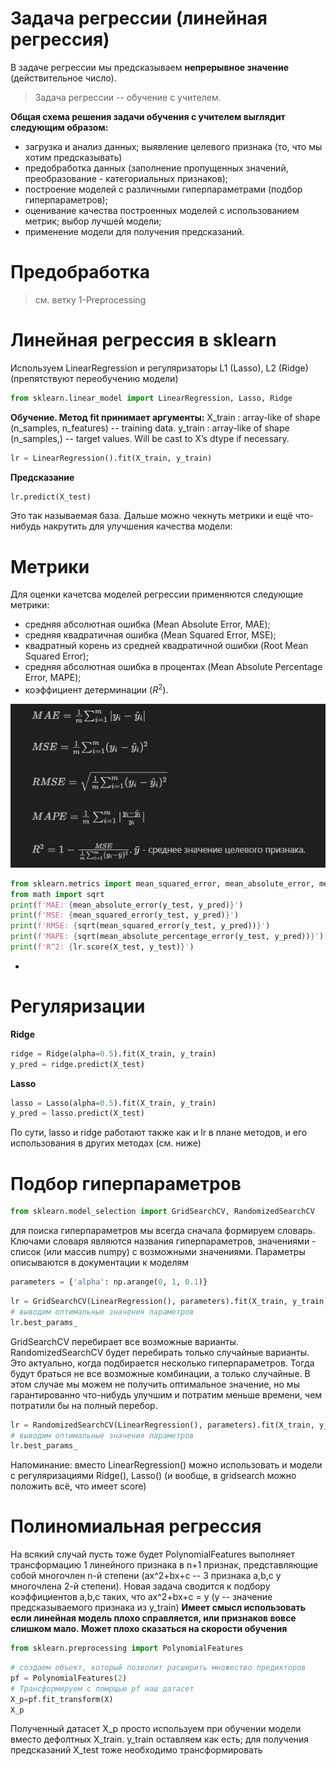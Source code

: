 # Задача регрессии (линейная регрессия)
В задаче регрессии мы предсказываем **непрерывное значение** (действительное число). 
> Задача регрессии -- обучение с учителем.

**Общая схема решения задачи обучения с учителем выглядит следующим образом:**

- загрузка и анализ данных; выявление целевого признака (то, что мы хотим предсказывать)
- предобработка данных (заполнение пропущенных значений, преобразование - категориальных признаков);
- построение моделей с различными гиперпараметрами (подбор гиперпараметров);
- оценивание качества построенных моделей с использованием метрик; выбор лучшей модели;
- применение модели для получения предсказаний.

# Предобработка
> см. ветку 1-Preprocessing

# Линейная регрессия в sklearn
Используем LinearRegression и регуляризаторы L1 (Lasso), L2 (Ridge) (препятствуют переобучению модели)
```python
from sklearn.linear_model import LinearRegression, Lasso, Ridge
```
**Обучение. Метод fit принимает аргументы:**
X_train : array-like of shape (n_samples, n_features) -- training data.
y_train : array-like of shape (n_samples,) -- target values. Will be cast to X’s dtype if necessary.
```python
lr = LinearRegression().fit(X_train, y_train)
```
**Предсказание**
```python
lr.predict(X_test)
```
Это так называемая база. Дальше можно чекнуть метрики и ещё что-нибудь накрутить для улучшения качества модели:

# Метрики

Для оценки качетсва моделей регрессии применяются следующие метрики:
- средняя абсолютная ошибка (Mean Absolute Error, MAE);
- средняя квадратичная ошибка (Mean Squared Error, MSE);
- квадратный корень из средней квадратичной ошибки (Root Mean Squared Error);
- средняя абсолютная ошибка в процентах (Mean Absolute Percentage Error, MAPE);
- коэффициент детерминации ($R^2$).

![Текст с описанием картинки](5pYgG9-Xk_U.jpg)

```python
from sklearn.metrics import mean_squared_error, mean_absolute_error, mean_absolute_percentage_error
from math import sqrt
print(f'MAE: {mean_absolute_error(y_test, y_pred)}')
print(f'MSE: {mean_squared_error(y_test, y_pred)}')
print(f'RMSE: {sqrt(mean_squared_error(y_test, y_pred))}')
print(f'MAPE: {sqrt(mean_absolute_percentage_error(y_test, y_pred))}')
print(f'R^2: {lr.score(X_test, y_test)}')
```

-
# Регуляризации
**Ridge**
```python
ridge = Ridge(alpha=0.5).fit(X_train, y_train)
y_pred = ridge.predict(X_test)
```
**Lasso**
```python
lasso = Lasso(alpha=0.5).fit(X_train, y_train)
y_pred = lasso.predict(X_test)
```
По сути, lasso и ridge работают также как и lr в плане методов, и его использования в других методах (см. ниже)

# Подбор гиперпараметров
```python
from sklearn.model_selection import GridSearchCV, RandomizedSearchCV
```

для поиска гиперпараметров мы всегда сначала формируем словарь. Ключами словаря являются названия гиперпараметров, значениями - список (или массив numpy) с возможными значениями.
Параметры описываются в документации к моделям
```python
parameters = {'alpha': np.arange(0, 1, 0.1)}
```
```python
lr = GridSearchCV(LinearRegression(), parameters).fit(X_train, y_train)
# выводим оптимальные значения параметров
lr.best_params_
```
GridSearchCV перебирает все возможные варианты. RandomizedSearchCV будет перебирать только случайные варианты. Это актуально, когда подбирается несколько гиперпараметров. Тогда будут браться не все возможные комбинации, а только случайные. В этом случае мы можем не получить оптимальное значение, но мы гарантированно что-нибудь улучшим и потратим меньше времени, чем потратили бы на полный перебор.
```python
lr = RandomizedSearchCV(LinearRegression(), parameters).fit(X_train, y_train)
# выводим оптимальные значения параметров
lr.best_params_
```
Напоминание: вместо LinearRegression() можно использовать и модели с регуляризациями Ridge(), Lasso() (и вообще, в gridsearch можно положить всё, что имеет score)

# Полиномиальная регрессия
На всякий случай пусть тоже будет
PolynomialFeatures выполняет трансформацию 1 линейного признака в n+1 признак, представляющие собой многочлен n-й степени (ax^2+bx+c -- 3 признака a,b,c у многочлена 2-й степени). Новая задача сводится к подбору коэффициентов a,b,c таких, что ax^2+bx+c = y (y -- значение предсказываемого признака из y_train)
**Имеет смысл использовать если линейная модель плохо справляется, или признаков вовсе слишком мало. Может плохо сказаться на скорости обучения**
```python
from sklearn.preprocessing import PolynomialFeatures
```
```python
# создаем объект, который позволит расширить множество предикторов
pf = PolynomialFeatures(2)
# Трансформируем с помрщью pf наш датасет
X_p=pf.fit_transform(X) 
X_p
```
Полученный датасет X_p просто используем при обучении модели вместо дефолтных X_train. y_train оставляем как есть; для получения предсказаний X_test тоже необходимо трансформировать
